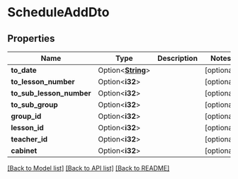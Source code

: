 # ScheduleAddDto

## Properties

Name | Type | Description | Notes
------------ | ------------- | ------------- | -------------
**to_date** | Option<[**String**](string.md)> |  | [optional]
**to_lesson_number** | Option<**i32**> |  | [optional]
**to_sub_lesson_number** | Option<**i32**> |  | [optional]
**to_sub_group** | Option<**i32**> |  | [optional]
**group_id** | Option<**i32**> |  | [optional]
**lesson_id** | Option<**i32**> |  | [optional]
**teacher_id** | Option<**i32**> |  | [optional]
**cabinet** | Option<**i32**> |  | [optional]

[[Back to Model list]](../README.md#documentation-for-models) [[Back to API list]](../README.md#documentation-for-api-endpoints) [[Back to README]](../README.md)


